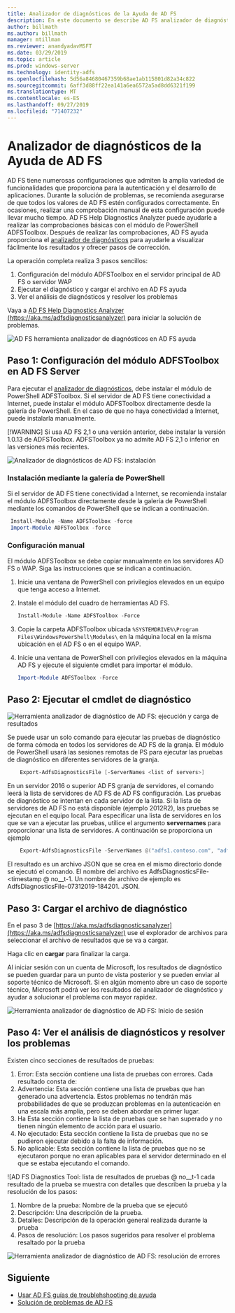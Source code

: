 ```yaml
---
title: Analizador de diagnósticos de la Ayuda de AD FS
description: En este documento se describe AD FS analizador de diagnóstico de ayuda y cómo puede realizar las comprobaciones básicas con AD FS módulo de PowerShell de diagnóstico.
author: billmath
ms.author: billmath
manager: mtillman
ms.reviewer: anandyadavMSFT
ms.date: 03/29/2019
ms.topic: article
ms.prod: windows-server
ms.technology: identity-adfs
ms.openlocfilehash: 5d56a84680467359b68ae1ab115801d82a34c822
ms.sourcegitcommit: 6aff3d88ff22ea141a6ea6572a5ad8dd6321f199
ms.translationtype: MT
ms.contentlocale: es-ES
ms.lasthandoff: 09/27/2019
ms.locfileid: "71407232"
---
```

# <a name="ad-fs-help-diagnostics-analyzer"></a>Analizador de diagnósticos de la Ayuda de AD FS

AD FS tiene numerosas configuraciones que admiten la amplia variedad de funcionalidades que proporciona para la autenticación y el desarrollo de aplicaciones. Durante la solución de problemas, se recomienda asegurarse de que todos los valores de AD FS estén configurados correctamente. En ocasiones, realizar una comprobación manual de esta configuración puede llevar mucho tiempo. AD FS Help Diagnostics Analyzer puede ayudarle a realizar las comprobaciones básicas con el módulo de PowerShell ADFSToolbox. Después de realizar las comprobaciones, AD FS ayuda proporciona el [analizador de diagnósticos](https://aka.ms/adfsdiagnosticsanalyzer) para ayudarle a visualizar fácilmente los resultados y ofrecer pasos de corrección.

La operación completa realiza 3 pasos sencillos:

1. Configuración del módulo ADFSToolbox en el servidor principal de AD FS o servidor WAP
2. Ejecutar el diagnóstico y cargar el archivo en AD FS ayuda
3. Ver el análisis de diagnósticos y resolver los problemas

Vaya a [AD FS Help Diagnostics Analyzer (https://aka.ms/adfsdiagnosticsanalyzer)](https://aka.ms/adfsdiagnosticsanalyzer) para iniciar la solución de problemas.

![AD FS herramienta analizador de diagnósticos en AD FS ayuda](media/ad-fs-diagonostics-analyzer/home.png)

## <a name="step-1-setup-the-adfstoolbox-module-on-ad-fs-server"></a>Paso 1: Configuración del módulo ADFSToolbox en AD FS Server

Para ejecutar el [analizador de diagnósticos](https://aka.ms/adfsdiagnosticsanalyzer), debe instalar el módulo de PowerShell ADFSToolbox. Si el servidor de AD FS tiene conectividad a Internet, puede instalar el módulo ADFSToolbox directamente desde la galería de PowerShell. En el caso de que no haya conectividad a Internet, puede instalarla manualmente. 

[!WARNING]
Si usa AD FS 2,1 o una versión anterior, debe instalar la versión 1.0.13 de ADFSToolbox. ADFSToolbox ya no admite AD FS 2,1 o inferior en las versiones más recientes.

![Analizador de diagnósticos de AD FS: instalación](media/ad-fs-diagonostics-analyzer/step1_v2.png)

### <a name="setup-using-powershell-gallery"></a>Instalación mediante la galería de PowerShell

Si el servidor de AD FS tiene conectividad a Internet, se recomienda instalar el módulo ADFSToolbox directamente desde la galería de PowerShell mediante los comandos de PowerShell que se indican a continuación.

   ```powershell
    Install-Module -Name ADFSToolbox -force
    Import-Module ADFSToolbox -force
   ```

### <a name="setup-manually"></a>Configuración manual

El módulo ADFSToolbox se debe copiar manualmente en los servidores AD FS o WAP. Siga las instrucciones que se indican a continuación.

1. Inicie una ventana de PowerShell con privilegios elevados en un equipo que tenga acceso a Internet.
2. Instale el módulo del cuadro de herramientas AD FS.

    ```powershell
    Install-Module -Name ADFSToolbox -Force
    ```
3. Copie la carpeta ADFSToolbox ubicada `%SYSTEMDRIVE%\Program Files\WindowsPowerShell\Modules\` en la máquina local en la misma ubicación en el AD FS o en el equipo WAP.

4. Inicie una ventana de PowerShell con privilegios elevados en la máquina AD FS y ejecute el siguiente cmdlet para importar el módulo.

    ```powershell
    Import-Module ADFSToolbox -Force
    ```

## <a name="step-2-execute-the-diagnostics-cmdlet"></a>Paso 2: Ejecutar el cmdlet de diagnóstico

![Herramienta analizador de diagnóstico de AD FS: ejecución y carga de resultados](media/ad-fs-diagonostics-analyzer/step2_v2.png)

Se puede usar un solo comando para ejecutar las pruebas de diagnóstico de forma cómoda en todos los servidores de AD FS de la granja. El módulo de PowerShell usará las sesiones remotas de PS para ejecutar las pruebas de diagnóstico en diferentes servidores de la granja.

```powershell
    Export-AdfsDiagnosticsFile [-ServerNames <list of servers>]
```

En un servidor 2016 o superior AD FS granja de servidores, el comando leerá la lista de servidores de AD FS de AD FS configuración. Las pruebas de diagnóstico se intentan en cada servidor de la lista. Si la lista de servidores de AD FS no está disponible (ejemplo 2012R2), las pruebas se ejecutan en el equipo local. Para especificar una lista de servidores en los que se van a ejecutar las pruebas, utilice el argumento **servernames** para proporcionar una lista de servidores. A continuación se proporciona un ejemplo

```powershell
    Export-AdfsDiagnosticsFile -ServerNames @("adfs1.contoso.com", "adfs2.contoso.com")
```

El resultado es un archivo JSON que se crea en el mismo directorio donde se ejecutó el comando. El nombre del archivo es AdfsDiagnosticsFile-\<timestamp @ no__t-1. Un nombre de archivo de ejemplo es AdfsDiagnosticsFile-07312019-184201. JSON.

## <a name="step-3-upload-the-diagnostics-file"></a>Paso 3: Cargar el archivo de diagnóstico

En el paso 3 de [https://aka.ms/adfsdiagnosticsanalyzer](https://aka.ms/adfsdiagnosticsanalyzer) use el explorador de archivos para seleccionar el archivo de resultados que se va a cargar.

Haga clic en **cargar** para finalizar la carga.

Al iniciar sesión con un cuenta de Microsoft, los resultados de diagnóstico se pueden guardar para un punto de vista posterior y se pueden enviar al soporte técnico de Microsoft. Si en algún momento abre un caso de soporte técnico, Microsoft podrá ver los resultados del analizador de diagnóstico y ayudar a solucionar el problema con mayor rapidez.

![Herramienta analizador de diagnóstico de AD FS: Inicio de sesión](media/ad-fs-diagonostics-analyzer/sign_in_step.png)

## <a name="step-4-view-diagnostics-analysis-and-resolve-any-issues"></a>Paso 4: Ver el análisis de diagnósticos y resolver los problemas

Existen cinco secciones de resultados de pruebas:

1. Error: Esta sección contiene una lista de pruebas con errores. Cada resultado consta de:
2. Advertencia: Esta sección contiene una lista de pruebas que han generado una advertencia. Estos problemas no tendrán más probabilidades de que se produzcan problemas en la autenticación en una escala más amplia, pero se deben abordar en primer lugar.
3. Ha Esta sección contiene la lista de pruebas que se han superado y no tienen ningún elemento de acción para el usuario.
4. No ejecutado: Esta sección contiene la lista de pruebas que no se pudieron ejecutar debido a la falta de información.
5. No aplicable: Esta sección contiene la lista de pruebas que no se ejecutaron porque no eran aplicables para el servidor determinado en el que se estaba ejecutando el comando.

![AD FS Diagnostics Tool: lista de resultados de pruebas @ no__t-1 cada resultado de la prueba se muestra con detalles que describen la prueba y la resolución de los pasos:

1. Nombre de la prueba: Nombre de la prueba que se ejecutó
2. Descripción: Una descripción de la prueba.
3. Detalles: Descripción de la operación general realizada durante la prueba
4. Pasos de resolución: Los pasos sugeridos para resolver el problema resaltado por la prueba

![Herramienta analizador de diagnóstico de AD FS: resolución de errores](media/ad-fs-diagonostics-analyzer/step3b_v3.png)

## <a name="next"></a>Siguiente

- [Usar AD FS guías de troublehshooting de ayuda](https://aka.ms/adfshelp/troubleshooting )
- [Solución de problemas de AD FS](ad-fs-tshoot-overview.md)
